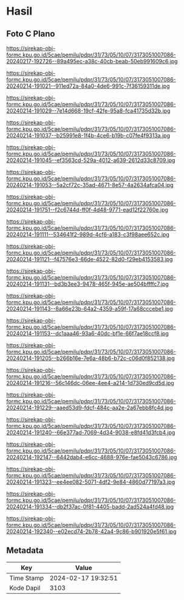 # Hasil

## Foto C Plano

https://sirekap-obj-formc.kpu.go.id/5cae/pemilu/pdpr/31/73/05/10/07/3173051007086-20240217-192726--89a495ec-a38c-40cb-beab-50eb991609c6.jpg

https://sirekap-obj-formc.kpu.go.id/5cae/pemilu/pdpr/31/73/05/10/07/3173051007086-20240214-191021--911ed72a-84a0-4de6-991c-7f36159311de.jpg

https://sirekap-obj-formc.kpu.go.id/5cae/pemilu/pdpr/31/73/05/10/07/3173051007086-20240214-191029--7e14d668-19cf-42fe-95a8-fca41735d32b.jpg

https://sirekap-obj-formc.kpu.go.id/5cae/pemilu/pdpr/31/73/05/10/07/3173051007086-20240214-191037--b25991e8-1f4b-4ce6-b19b-c07fe4f9313a.jpg

https://sirekap-obj-formc.kpu.go.id/5cae/pemilu/pdpr/31/73/05/10/07/3173051007086-20240214-191045--ef3563cd-529a-4012-a639-2612d33c8709.jpg

https://sirekap-obj-formc.kpu.go.id/5cae/pemilu/pdpr/31/73/05/10/07/3173051007086-20240214-191053--5a2cf72c-35ad-4671-8e57-4a2634afca04.jpg

https://sirekap-obj-formc.kpu.go.id/5cae/pemilu/pdpr/31/73/05/10/07/3173051007086-20240214-191751--f2c6744d-ff0f-4d48-9771-ead12f22760e.jpg

https://sirekap-obj-formc.kpu.go.id/5cae/pemilu/pdpr/31/73/05/10/07/3173051007086-20240214-191111--534641f2-989d-4cf6-a183-c3f98aee652c.jpg

https://sirekap-obj-formc.kpu.go.id/5cae/pemilu/pdpr/31/73/05/10/07/3173051007086-20240214-191121--f47576e3-66de-4522-82d0-f29eb4153583.jpg

https://sirekap-obj-formc.kpu.go.id/5cae/pemilu/pdpr/31/73/05/10/07/3173051007086-20240214-191131--bd3b3ee3-9478-465f-945e-ae504bffffc7.jpg

https://sirekap-obj-formc.kpu.go.id/5cae/pemilu/pdpr/31/73/05/10/07/3173051007086-20240214-191143--8a66e23b-64a2-4359-a59f-17a68cccebe1.jpg

https://sirekap-obj-formc.kpu.go.id/5cae/pemilu/pdpr/31/73/05/10/07/3173051007086-20240214-191153--dc1aaa46-93a6-40dc-bf1e-66f7ae18ccf8.jpg

https://sirekap-obj-formc.kpu.go.id/5cae/pemilu/pdpr/31/73/05/10/07/3173051007086-20240214-191205--b266b16e-7e6a-48b6-b72c-c06d0f852138.jpg

https://sirekap-obj-formc.kpu.go.id/5cae/pemilu/pdpr/31/73/05/10/07/3173051007086-20240214-191216--56c146dc-06ee-4ee4-a214-1d730ed9cd5d.jpg

https://sirekap-obj-formc.kpu.go.id/5cae/pemilu/pdpr/31/73/05/10/07/3173051007086-20240214-191229--aaed53d9-fdcf-484c-aa2e-2a67ebb8fc4d.jpg

https://sirekap-obj-formc.kpu.go.id/5cae/pemilu/pdpr/31/73/05/10/07/3173051007086-20240214-191240--66e377ad-7069-4d34-9038-e8fd41d3fcb4.jpg

https://sirekap-obj-formc.kpu.go.id/5cae/pemilu/pdpr/31/73/05/10/07/3173051007086-20240214-192147--6442dab4-e6cc-4688-976e-fae5043c6786.jpg

https://sirekap-obj-formc.kpu.go.id/5cae/pemilu/pdpr/31/73/05/10/07/3173051007086-20240214-191323--ee4ee082-5071-4df2-9e84-4860d77197a3.jpg

https://sirekap-obj-formc.kpu.go.id/5cae/pemilu/pdpr/31/73/05/10/07/3173051007086-20240214-191334--db2f37ac-0f81-4405-badd-2ad524a4fd48.jpg

https://sirekap-obj-formc.kpu.go.id/5cae/pemilu/pdpr/31/73/05/10/07/3173051007086-20240214-192340--e02ecd74-2b78-42a4-9c86-b901920e5f61.jpg


## Metadata

| Key        | Value               |
| ---------- | ------------------- |
| Time Stamp | 2024-02-17 19:32:51 |
| Kode Dapil | 3103                |



